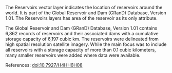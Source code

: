 The Reservoirs vector layer indicates the location of reservoirs around the world. It is part of the Global Reservoir and Dam (GRanD) Database, Version 1.01. The Reservoirs layers has area of the reservoir as its only attribute.

The Global Reservoir and Dam (GRanD) Database, Version 1.01 contains 6,862 records of reservoirs and their associated dams with a cumulative storage capacity of 6,197 cubic km. The reservoirs were delineated from high spatial resolution satellite imagery. While the main focus was to include all reservoirs with a storage capacity of more than 0.1 cubic kilometers, many smaller reservoirs were added where data were available.

References: [doi:10.7927/H4HH6H08](https://doi.org/10.7927/H4HH6H08)
